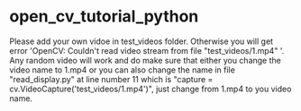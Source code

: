 # open_cv_tutorial_python

Please add your own vidoe in test_videos folder. Otherwise you will get error 'OpenCV: Couldn't read video stream from file "test_videos/1.mp4" '. Any random video will work and do make sure that either you change the video name to 1.mp4 or you can also change the name in file "read_display.py" at line number 11 which is "capture = cv.VideoCapture('test_videos/1.mp4')", just change from 1.mp4 to you video name.
